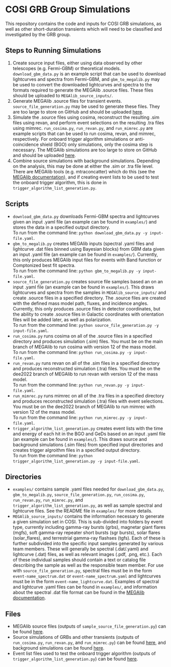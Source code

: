# COSI GRB Group Simulations

This repository contains the code and inputs for COSI GRB simulations, as well as other short-duration transients which will need to be classified and investigated by the GRB group.

## Steps to Running Simulations      
1. Create source input files, either using data observed by other telescopes (e.g. Fermi-GBM) or theoretical models. `download_gbm_data.py` is an example script that can be used to download lightcurves and spectra from Fermi-GBM, and `gbm_to_megalib.py` may be used to convert the downloaded lightcurves and spectra to the formats required to generate the MEGAlib .source files. These files should be uploaded to `MEGAlib_source_inputs/`.       
2. Generate MEGAlib .source files for transient events. `source_file_generation.py` may be used to generate these files. They are too large to store on GitHub and should be uploaded [here](https://drive.google.com/drive/folders/1SAxRKPWObcZQ8T93njdKWMTDuI4_-Bx3).      
3. Simulate the .source files using cosima, reconstruct the resulting .sim files using revan, and perform event selections on the resulting .tra files using mimrec. `run_cosima.py`, `run_revan.py`, and `run_mimrec.py` are example scripts that can be used to run cosima, revan, and mimrec, respectively. For onboard trigger algorithm simulations or anti-coincidence shield (BGO) only simulations, only the cosima step is necessary. The MEGAlib simulations are too large to store on GitHub and should be uploaded [here](https://drive.google.com/drive/folders/1aPKtB7uTr5LNG3xGbeCpIPTbAW6ibvk3).   
4. Combine source simulations with background simulations. Depending on the analysis, this may be done at either the .sim or .tra file level. There are MEGAlib tools (e.g. mtraconcatter) which do this (see the [MEGAlib documentation](https://megalibtoolkit.com/documentation.html)), and if creating event lists to be used to test the onboard trigger algorithm, this is done in `trigger_algorithm_list_generation.py`.

## Scripts     
- `download_gbm_data.py` downloads Fermi-GBM spectra and lightcurves given an input .yaml file (an example can be found in `examples/`) and stores the data in a specified output directory.   
To run from the command line: `python download_gbm_data.py -y input-file.yaml`.    
- `gbm_to_megalib.py` creates MEGAlib inputs (spectral .yaml files and lightcurve .dat files binned using Bayesian blocks) from GBM data given an input .yaml file (an example can be found in `examples/`). Currently, this only produces MEGAlib input files for events with Band function or Comptonized best fit spectra.      
To run from the command line: `python gbm_to_megalib.py -y input-file.yaml`.    
- `source_file_generation.py` creates source file samples based an on an input .yaml file (an example can be found in `examples/`). This draws lightcurves and spectra from the samples in `MEGAlib_source_inputs/` and create .source files in a specified directory. The .source files are created with the defined mass model path, fluxes, and incidence angles. Currently, this only produces .source files in detector coordinates, but the ability to create .source files in Galactic coordinates with orientation files will be added later, as well as polarization.          
To run from the command line: `python source_file_generation.py -y input-file.yaml`.      
- `run_cosima.py` runs cosima on all of the .source files in a specified directory and produces simulation (.sim) files. You must be on the main branch of MEGAlib to run cosima with version 12 of the mass model.       
To run from the command line: `python run_cosima.py -y input-file.yaml`.  
- `run_revan.py` runs revan on all of the .sim files in a specified directory and produces reconstructed simulation (.tra) files. You must be on the dee2022 branch of MEGAlib to run revan with version 12 of the mass model.    
To run from the command line: `python run_revan.py -y input-file.yaml`.    
- `run_mimrec.py` runs mimrec on all of the .tra files in a specified directory and produces reconstructed simulation (.tra) files with event selections. You must be on the dee2022 branch of MEGAlib to run mimrec with version 12 of the mass model.     
To run from the command line: `python run_mimrec.py -y input-file.yaml`.    
- `trigger_algorithm_list_generation.py` creates event lists with the time and energy of each hit in the BGO and GeDs based on an input .yaml file (an example can be found in `examples/`). This draws source and background simulations (.sim files) from specified input directories and creates trigger algroithm files in a specified output directory.         
To run from the command line: `python trigger_algorithm_list_generation.py -y input-file.yaml`.      

## Directories          
- `examples/` contains sample .yaml files needed for `download_gbm_data.py`, `gbm_to_megalib.py`, `source_file_generation.py`, `run_cosima.py`, `run_revan.py`, `run_mimrec.py`, and `trigger_algorithm_list_generation.py`, as well as sample spectral and lightcurve files. See the README file in `examples/` for more details.       
- `MEGAlib_source_inputs/` contains the information necessary to generate a given simulation set in COSI. This is sub-divided into folders by event type, currently including gamma-ray bursts (grbs), magnetar giant flares (mgfs), soft gamma-ray repeater short bursts (sgr bursts), solar flares (solar_flares), and terrestrial gamma-ray flashses (tgfs). Each of these is further subdivided into the specific input samples generated by various team members. These will generally be spectral (.dat/.yaml) and lightcurve (.dat) files, as well as relevant images (.pdf, .png, etc.). Each of these individual samples should contain a text or catalog file describing the sample as well as the responsible team member. For use with `source_file_generation.py`, spectral files must be in the form `event-name_spectrum.dat` or `event-name_spectrum.yaml` and lightcurves must be in the form `event-name_lightcurve.dat`. Examples of spectral and lightcurve .yaml files can be found in `examples/`, and information about the spectral .dat file format can be found in the [MEGAlib documentation](https://megalibtoolkit.com/documentation.html).       

## Files
- MEGAlib source files (outputs of `sample_source_file_generation.py`) can be found [here](https://drive.google.com/drive/folders/1SAxRKPWObcZQ8T93njdKWMTDuI4_-Bx3).     
- Source simulations of GRBs and other transients (outputs of `run_cosima.py`, `run_revan.py`, and `run_mimrec.py`) can be found [here](https://drive.google.com/drive/folders/1aPKtB7uTr5LNG3xGbeCpIPTbAW6ibvk3), and background simulations can be found [here](https://drive.google.com/drive/folders/1OTN-_8gUxedueEbL3mPeh0_0kh7e9kKF).      
- Event list files used to test the onboard trigger algorithm (outputs of `trigger_algorithm_list_generation.py`) can be found [here](https://drive.google.com/drive/folders/1ibXOrTFD2-ntYy54HbWRXj7YYmueEl0e).     
